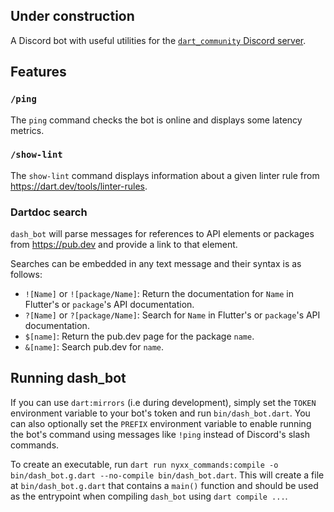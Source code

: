 ## Under construction

A Discord bot with useful utilities for the
[`dart_community` Discord server][discord].

## Features

### `/ping`

The `ping` command checks the bot is online and displays some latency
metrics.

### `/show-lint`

The `show-lint` command displays information about a given linter rule from
https://dart.dev/tools/linter-rules.

### Dartdoc search

`dash_bot` will parse messages for references to API elements or packages from
https://pub.dev and provide a link to that element.

Searches can be embedded in any text message and their syntax is as follows:
- `![Name]` or `![package/Name]`: Return the documentation for `Name` in
  Flutter's or `package`'s API documentation.
- `?[Name]` or `?[package/Name]`: Search for `Name` in Flutter's or
  `package`'s API documentation.
- `$[name]`: Return the pub.dev page for the package `name`.
- `&[name]`: Search pub.dev for `name`.

## Running dash_bot

If you can use `dart:mirrors` (i.e during development), simply set the `TOKEN`
environment variable to your bot's token and run `bin/dash_bot.dart`. You can
also optionally set the `PREFIX` environment variable to enable running the
bot's command using messages like `!ping` instead of Discord's slash commands.

To create an executable, run
`dart run nyxx_commands:compile -o bin/dash_bot.g.dart --no-compile bin/dash_bot.dart`.
This will create a file at `bin/dash_bot.g.dart` that contains a `main()`
function and should be used as the entrypoint when compiling `dash_bot` using
`dart compile ...`.


[discord]: https://dartcommunity.dev/discord
